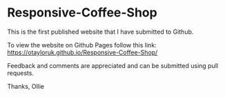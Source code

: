 # Responsive-Coffee-Shop

This is the first published website that I have submitted to Github.

To view the website on Github Pages follow this link: https://otayloruk.github.io/Responsive-Coffee-Shop/

Feedback and comments are appreciated and can be submitted using pull requests.

Thanks,
Ollie
